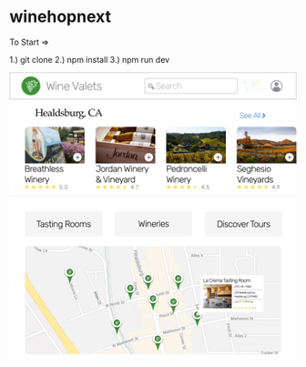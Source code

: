 # winehopnext

To Start =>

1.) git clone
2.) npm install
3.) npm run dev

![Alt text](imgmock.jpg)
